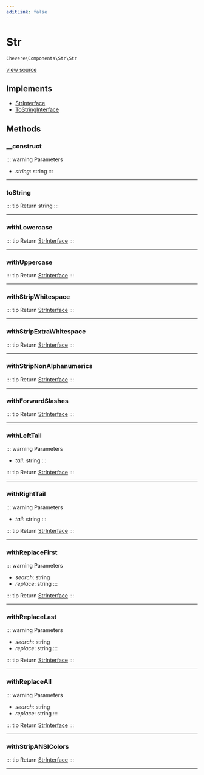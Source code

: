 ```yaml
---
editLink: false
---
```


# Str

`Chevere\Components\Str\Str`

[view source](https://github.com/chevere/chevere/blob/master/src/Chevere/Components/Str/Str.php)

## Implements

- [StrInterface](../../Interfaces/Str/StrInterface.md)
- [ToStringInterface](../../Interfaces/Common/ToStringInterface.md)

## Methods

### __construct

::: warning Parameters
- *string*: string
:::

---

### toString

::: tip Return
string
:::

---

### withLowercase

::: tip Return
[StrInterface](../../Interfaces/Str/StrInterface.md)
:::

---

### withUppercase

::: tip Return
[StrInterface](../../Interfaces/Str/StrInterface.md)
:::

---

### withStripWhitespace

::: tip Return
[StrInterface](../../Interfaces/Str/StrInterface.md)
:::

---

### withStripExtraWhitespace

::: tip Return
[StrInterface](../../Interfaces/Str/StrInterface.md)
:::

---

### withStripNonAlphanumerics

::: tip Return
[StrInterface](../../Interfaces/Str/StrInterface.md)
:::

---

### withForwardSlashes

::: tip Return
[StrInterface](../../Interfaces/Str/StrInterface.md)
:::

---

### withLeftTail

::: warning Parameters
- *tail*: string
:::

::: tip Return
[StrInterface](../../Interfaces/Str/StrInterface.md)
:::

---

### withRightTail

::: warning Parameters
- *tail*: string
:::

::: tip Return
[StrInterface](../../Interfaces/Str/StrInterface.md)
:::

---

### withReplaceFirst

::: warning Parameters
- *search*: string
- *replace*: string
:::

::: tip Return
[StrInterface](../../Interfaces/Str/StrInterface.md)
:::

---

### withReplaceLast

::: warning Parameters
- *search*: string
- *replace*: string
:::

::: tip Return
[StrInterface](../../Interfaces/Str/StrInterface.md)
:::

---

### withReplaceAll

::: warning Parameters
- *search*: string
- *replace*: string
:::

::: tip Return
[StrInterface](../../Interfaces/Str/StrInterface.md)
:::

---

### withStripANSIColors

::: tip Return
[StrInterface](../../Interfaces/Str/StrInterface.md)
:::

---
